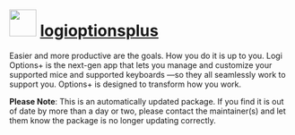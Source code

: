 # <img src="https://cdn.jsdelivr.net/gh/virtualex-itv/chocolatey-packages@6e0ab2474d0021afcfdc4ae12e4561efc3cd54e8/icons/logioptionsplus.png" width="48" height="48"/> [logioptionsplus](https://community.chocolatey.org/packages/logioptionsplus)

Easier and more productive are the goals. How you do it is up to you. Logi Options+ is the next-gen app that lets you manage and customize your supported mice and supported keyboards —so they all seamlessly work to support you. Options+ is designed to transform how you work.

**Please Note**: This is an automatically updated package. If you find it is out of date by more than a day or two, please contact the maintainer(s) and let them know the package is no longer updating correctly.
